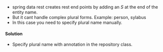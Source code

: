 - spring data rest creates rest end points by adding an *S* at the end of the entity name.
- But it cant handle complex plural forms. Example: person, sylabus
- In this case you need to specify plural name manually.
#### Solution
- Specify plural name with annotation in the repository class.
